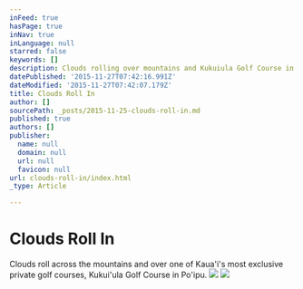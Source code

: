 ```yaml
---
inFeed: true
hasPage: true
inNav: true
inLanguage: null
starred: false
keywords: []
description: Clouds rolling over mountains and Kukuiula Golf Course in Poipu
datePublished: '2015-11-27T07:42:16.991Z'
dateModified: '2015-11-27T07:42:07.179Z'
title: Clouds Roll In
author: []
sourcePath: _posts/2015-11-25-clouds-roll-in.md
published: true
authors: []
publisher:
  name: null
  domain: null
  url: null
  favicon: null
url: clouds-roll-in/index.html
_type: Article

---
```

# Clouds Roll In

Clouds roll across the mountains and over one of Kaua'i's most exclusive private golf courses, Kukui'ula Golf Course in Po'ipu.
![](https://the-grid-user-content.s3-us-west-2.amazonaws.com/d9b8535c-aed7-4f29-a892-7a598a431027.jpg)
![](https://the-grid-user-content.s3-us-west-2.amazonaws.com/20cad2f3-66d0-43e5-83b5-b91ee4225b94.JPG)